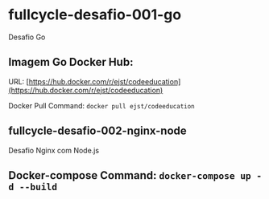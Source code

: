 # fullcycle-desafio-001-go
Desafio Go

## Imagem Go Docker Hub:

URL: [https://hub.docker.com/r/ejst/codeeducation](https://hub.docker.com/r/ejst/codeeducation)

Docker Pull Command: ``docker pull ejst/codeeducation``

## fullcycle-desafio-002-nginx-node
Desafio Nginx com Node.js

## Docker-compose Command: ``docker-compose up -d --build``
